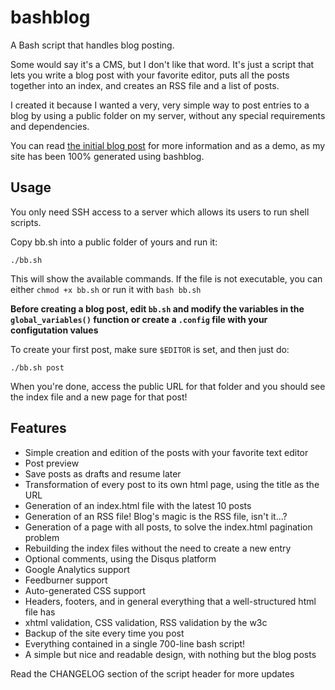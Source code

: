 bashblog
========

A Bash script that handles blog posting.

Some would say it's a CMS, but I don't like that word. It's just a script that lets you write a blog post with your favorite editor, puts all the posts together into an index, and creates an RSS file and a list of posts.

I created it because I wanted a very, very simple way to post entries to a blog by using a public folder on my server, without any special requirements and dependencies.

You can read [the initial blog post](http://mmb.pcb.ub.es/~carlesfe/blog/creating-a-simple-blog-system-with-a-500-line-bash-script.html) for more information and as a demo, as my site has been 100% generated using bashblog.

Usage
-----

You only need SSH access to a server which allows its users to run shell scripts.

Copy bb.sh into a public folder of yours and run it:

    ./bb.sh

This will show the available commands. If the file is not executable, you can either `chmod +x bb.sh`
or run it with `bash bb.sh`

**Before creating a blog post, edit `bb.sh` and modify the variables in the `global_variables()` function or create a `.config` file with your configutation values**

To create your first post, make sure `$EDITOR` is set, and then just do:

    ./bb.sh post

When you're done, access the public URL for that folder and you should see the index
file and a new page for that post!

Features
--------

- Simple creation and edition of the posts with your favorite text editor
- Post preview
- Save posts as drafts and resume later
- Transformation of every post to its own html page, using the title as the URL
- Generation of an index.html file with the latest 10 posts
- Generation of an RSS file! Blog's magic is the RSS file, isn't it...?
- Generation of a page with all posts, to solve the index.html pagination problem
- Rebuilding the index files without the need to create a new entry
- Optional comments, using the Disqus platform
- Google Analytics support
- Feedburner support
- Auto-generated CSS support
- Headers, footers, and in general everything that a well-structured html file has
- xhtml validation, CSS validation, RSS validation by the w3c
- Backup of the site every time you post
- Everything contained in a single 700-line bash script!
- A simple but nice and readable design, with nothing but the blog posts

Read the CHANGELOG section of the script header for more updates
